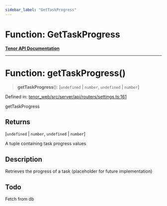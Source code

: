 ```yaml
---
sidebar_label: "GetTaskProgress"
---
```


# Function: GetTaskProgress

[**Tenor API Documentation**](../../README.md)

***

# Function: getTaskProgress()

> **getTaskProgress**(): \[`undefined` \| `number`, `undefined` \| `number`\]

Defined in: [tenor\_web/src/server/api/routers/settings.ts:161](https://github.com/Apantli/Tenor/blob/b33873959b5093fc3e3d66ac4f230a78a6395bbd/tenor_web/src/server/api/routers/settings.ts#L161)

getTaskProgress

## Returns

\[`undefined` \| `number`, `undefined` \| `number`\]

A tuple containing task progress values

## Description

Retrieves the progress of a task (placeholder for future implementation)

## Todo

Fetch from db
